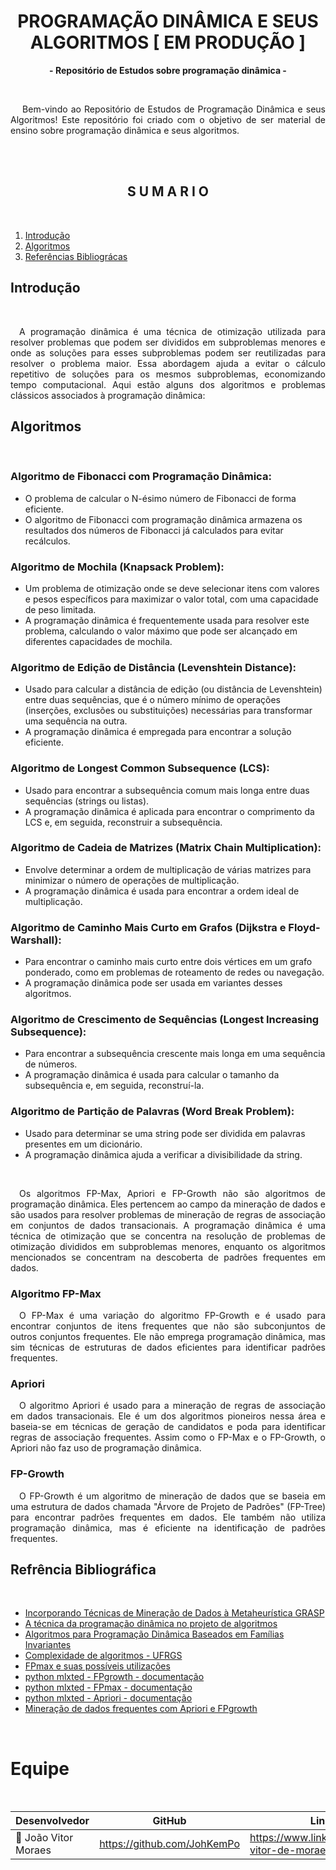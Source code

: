 <h1 align="center" id="head"><b>PROGRAMAÇÃO DINÂMICA E SEUS ALGORITMOS [ EM PRODUÇÃO ]</b></h1>

<p align="center"><b> - Repositório de Estudos sobre programação dinâmica -</b></p>
<br>

<p align="justify">&emsp; Bem-vindo ao Repositório de Estudos de Programação Dinâmica e seus Algoritmos! Este repositório foi criado com o objetivo de ser material de ensino sobre programação dinâmica e seus algoritmos.</p><br>
<br>


<h2 align="center">S U M A R I O</h2>
<br>

1. [Introdução](#intro)
1. [Algoritmos](#algoritmos)
1. [Referências Bibliográcas](#ref)




<h2 id="intro"> Introdução </h2>
<br>

<p align="justify">&emsp;A programação dinâmica é uma técnica de otimização utilizada para resolver problemas que podem ser divididos em subproblemas menores e onde as soluções para esses subproblemas podem ser reutilizadas para resolver o problema maior. Essa abordagem ajuda a evitar o cálculo repetitivo de soluções para os mesmos subproblemas, economizando tempo computacional. Aqui estão alguns dos algoritmos e problemas clássicos associados à programação dinâmica:</p>

<h2 id="algoritmos"> Algoritmos </h2>
<br>

### **Algoritmo de Fibonacci com Programação Dinâmica:**

- O problema de calcular o N-ésimo número de Fibonacci de forma eficiente.
- O algoritmo de Fibonacci com programação dinâmica armazena os resultados dos números de Fibonacci já calculados para evitar recálculos.

### **Algoritmo de Mochila (Knapsack Problem):**

- Um problema de otimização onde se deve selecionar itens com valores e pesos específicos para maximizar o valor total, com uma capacidade de peso limitada.
- A programação dinâmica é frequentemente usada para resolver este problema, calculando o valor máximo que pode ser alcançado em diferentes capacidades de mochila.

### **Algoritmo de Edição de Distância (Levenshtein Distance):**

- Usado para calcular a distância de edição (ou distância de Levenshtein) entre duas sequências, que é o número mínimo de operações (inserções, exclusões ou substituições) necessárias para transformar uma sequência na outra.
- A programação dinâmica é empregada para encontrar a solução eficiente.

### **Algoritmo de Longest Common Subsequence (LCS):**

- Usado para encontrar a subsequência comum mais longa entre duas sequências (strings ou listas).
- A programação dinâmica é aplicada para encontrar o comprimento da LCS e, em seguida, reconstruir a subsequência.

### **Algoritmo de Cadeia de Matrizes (Matrix Chain Multiplication):**

- Envolve determinar a ordem de multiplicação de várias matrizes para minimizar o número de operações de multiplicação.
- A programação dinâmica é usada para encontrar a ordem ideal de multiplicação.

### **Algoritmo de Caminho Mais Curto em Grafos (Dijkstra e Floyd-Warshall):**

- Para encontrar o caminho mais curto entre dois vértices em um grafo ponderado, como em problemas de roteamento de redes ou navegação.
- A programação dinâmica pode ser usada em variantes desses algoritmos.

### **Algoritmo de Crescimento de Sequências (Longest Increasing Subsequence):**

- Para encontrar a subsequência crescente mais longa em uma sequência de números.
- A programação dinâmica é usada para calcular o tamanho da subsequência e, em seguida, reconstruí-la.

### **Algoritmo de Partição de Palavras (Word Break Problem):**

- Usado para determinar se uma string pode ser dividida em palavras presentes em um dicionário.
- A programação dinâmica ajuda a verificar a divisibilidade da string.

<br>

<p align="justify">&emsp;Os algoritmos FP-Max, Apriori e FP-Growth não são algoritmos de programação dinâmica. Eles pertencem ao campo da mineração de dados e são usados para resolver problemas de mineração de regras de associação em conjuntos de dados transacionais. A programação dinâmica é uma técnica de otimização que se concentra na resolução de problemas de otimização divididos em subproblemas menores, enquanto os algoritmos mencionados se concentram na descoberta de padrões frequentes em dados.</p>



### **Algoritmo FP-Max**

<p align="justify">&emsp;O FP-Max é uma variação do algoritmo FP-Growth e é usado para encontrar conjuntos de itens frequentes que não são subconjuntos de outros conjuntos frequentes. Ele não emprega programação dinâmica, mas sim técnicas de estruturas de dados eficientes para identificar padrões frequentes.</p>

### **Apriori**

<p align="justify">&emsp;O algoritmo Apriori é usado para a mineração de regras de associação em dados transacionais. Ele é um dos algoritmos pioneiros nessa área e baseia-se em técnicas de geração de candidatos e poda para identificar regras de associação frequentes. Assim como o FP-Max e o FP-Growth, o Apriori não faz uso de programação dinâmica.</p>

### **FP-Growth**

<p align="justify">&emsp;O FP-Growth é um algoritmo de mineração de dados que se baseia em uma estrutura de dados chamada "Árvore de Projeto de Padrões" (FP-Tree) para encontrar padrões frequentes em dados. Ele também não utiliza programação dinâmica, mas é eficiente na identificação de padrões frequentes.</p>

<h2 id="ref">Refrência Bibliográfica</h2><br>

- [Incorporando Técnicas de Mineração de
Dados à Metaheurística GRASP](https://www.ic.uff.br/wp-content/uploads/2021/11/276.pdf)
- [A técnica da programação dinâmica no projeto de algoritmos](https://www.ime.usp.br/~pf/analise_de_algoritmos/aulas/dynamic-programming.html)
- [Algoritmos para Programação Dinâmica Baseados em Famílias Invariantes](http://www.din.uem.br/sbpo/sbpo2005/pdf/arq0024.pdf)
- [Complexidade de algoritmos - UFRGS](https://www.inf.ufrgs.br/~prestes/Courses/Complexity/aula17.pdf)
- [FPmax e suas possíveis utilizações](https://www.linkedin.com/pulse/o-algoritmo-fpmax-e-suas-poss%C3%ADveis-utiliza%C3%A7%C3%B5es-davi-j-leite-santos/)
- [python mlxted - FPgrowth - documentação](https://rasbt.github.io/mlxtend/user_guide/frequent_patterns/fpgrowth/)
- [python mlxted - FPmax - documentação](https://rasbt.github.io/mlxtend/user_guide/frequent_patterns/fpmax/)
- [python mlxted - Apriori - documentação](https://rasbt.github.io/mlxtend/user_guide/frequent_patterns/fpmax/)
- [Mineração de dados frequentes com Apriori e FPgrowth](https://medium.com/@abnersuniga7/encontre-padr%C3%B5es-nos-seus-dados-com-apriori-e-fp-growth-4a581ec1b22)

<br>
<h1 id="Equipe">Equipe</h1><br>

<div align="center">

|     Desenvolvedor              |           GitHub             |       LinkedIn     |
|--------------------------------|------------------------------|--------------------|
|👤 João Vitor Moraes            |<https://github.com/JohKemPo>   |<https://www.linkedin.com/in/joao-vitor-de-moraes/>|
</div>